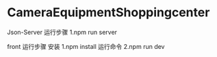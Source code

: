# CameraEquipmentShoppingcenter

Json-Server 运行步骤
1.npm run server

front 运行步骤
安装
1.npm install
运行命令
2.npm run dev

